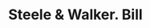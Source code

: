 ---
doi: 10.7916/D8R22CCS
date_other: '1890'
date_other_textual: 1890-1899
form: printed ephemera
genre:
- Invoices
name:
- Steele & Walker
object_in_context_url: https://biggert.cul.columbia.edu/items/view/ave_biggert_00698
subject_hierarchical_geographic:
- St. Joseph, Missouri, United States
subject_name:
- Steele & Walker
title: Steele & Walker. Bill
sort_title: Steele & Walker. Bill
call_number: ave_biggert_00698
coordinates:
- 39.75805555555556,-94.83666666666666
pid: ave_biggert_00698
identifiers: ave_biggert_00698
thumbnail: false
permalink: /biggert/ave_biggert_00698/
layout: iiif-image-page
---